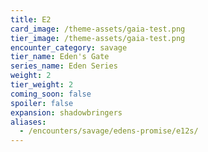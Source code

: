 ```yaml
---
title: E2
card_image: /theme-assets/gaia-test.png
tier_image: /theme-assets/gaia-test.png
encounter_category: savage
tier_name: Eden's Gate
series_name: Eden Series
weight: 2
tier_weight: 2
coming_soon: false
spoiler: false
expansion: shadowbringers
aliases:
  - /encounters/savage/edens-promise/e12s/
---
```


